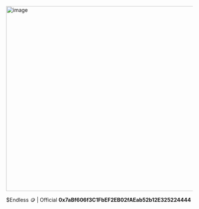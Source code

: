 <img width="1500" height="500" alt="image" src="https://github.com/user-attachments/assets/a701946a-2861-495c-a45f-b367c0de11a1" />

$Endless 🪙 | Official <b>0x7aBf606f3C1FbEF2EB02fAEab52b12E325224444</b>

